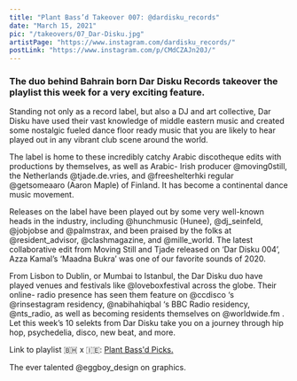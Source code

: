 ```yaml
---
title: "Plant Bass’d Takeover 007: @dardisku_records"
date: "March 15, 2021"
pic: "/takeovers/07_Dar-Disku.jpg"
artistPage: "https://www.instagram.com/dardisku_records/"
postLink: "https://www.instagram.com/p/CMdCZAJn20J/"
---
```


### The duo behind Bahrain born Dar Disku Records takeover the playlist this week for a very exciting feature.

Standing not only as a record label, but also a DJ and art collective, Dar Disku have used their vast knowledge of middle eastern music and created some nostalgic fueled dance floor ready music that you are likely to hear played out in any vibrant club scene around the world.

The label is home to these incredibly catchy Arabic discotheque edits with productions by themselves, as well as Arabic- Irish producer @moving0still, the Netherlands @tjade.de.vries, and @freeshelterhki regular @getsomeaaro (Aaron Maple) of Finland. It has become a continental dance music movement.

Releases on the label have been played out by some very well-known heads in the industry, including @hunchmusic (Hunee), @dj_seinfeld, @jobjobse and @palmstrax, and been praised by the folks at @resident_advisor, @clashmagazine, and @mille_world. The latest collaborative edit from Moving Still and Tjade released on ‘Dar Disku 004’, Azza Kamal’s ‘Maadna Bukra’ was one of our favorite sounds of 2020.

From Lisbon to Dublin, or Mumbai to Istanbul, the Dar Disku duo have played venues and festivals like @loveboxfestival across the globe. Their online- radio presence has seen them feature on @ccdisco ‘s @rinsestagram residency, @nabihahiqbal ‘s BBC Radio residency, @nts_radio, as well as becoming residents themselves on @worldwide.fm .
Let this week’s 10 selekts from Dar Disku take you on a journey through hip hop, psychedelia, disco, new beat, and more.

Link to playlist 🇧🇭 x 🇮🇪: <a role="button" class="btn btn-dark" href="https://open.spotify.com/playlist/5skAgzUfGmZLwrOPNLnGVf">Plant Bass'd Picks.</a>

The ever talented @eggboy_design on graphics.
